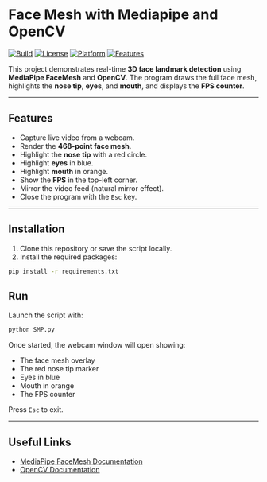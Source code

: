 # Face Mesh with Mediapipe and OpenCV

[![Build](https://img.shields.io/badge/build-passing-brightgreen)]()
[![License](https://img.shields.io/badge/license-MIT-blue)]()
[![Platform](https://img.shields.io/badge/platform-Python%203.8%2B-blue)]()
[![Features](https://img.shields.io/badge/features-FaceMesh%2C%20Nose%2C%20Eyes%2C%20Mouth-orange)]()


This project demonstrates real-time **3D face landmark detection** using **MediaPipe FaceMesh** and **OpenCV**.
The program draws the full face mesh, highlights the **nose tip**, **eyes**, and **mouth**, and displays the **FPS counter**.

---

## Features

* Capture live video from a webcam.
* Render the **468-point face mesh**.
* Highlight the **nose tip** with a red circle.
* Highlight **eyes** in blue.
* Highlight **mouth** in orange.
* Show the **FPS** in the top-left corner.
* Mirror the video feed (natural mirror effect).
* Close the program with the `Esc` key.

---

## Installation

1. Clone this repository or save the script locally.
2. Install the required packages:

```bash
pip install -r requirements.txt
```

## Run

Launch the script with:

```bash
python SMP.py
```

Once started, the webcam window will open showing:

* The face mesh overlay
* The red nose tip marker
* Eyes in blue
* Mouth in orange
* The FPS counter

Press `Esc` to exit.

---

## Useful Links

* [MediaPipe FaceMesh Documentation](https://developers.google.com/mediapipe/solutions/vision/face_mesh)
* [OpenCV Documentation](https://docs.opencv.org/)

